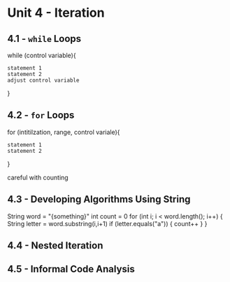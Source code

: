 # Unit 4 - Iteration

## 4.1 - `while` Loops
while (control variable){
    
    statement 1
    statement 2
    adjust control variable
}
## 4.2 - `for` Loops
for (intitilzation, range, control variale){

    statement 1
    statement 2

}

careful with counting
## 4.3 - Developing Algorithms Using String

String word = "{something}"
int count = 0
for (int i; i < word.length(); i++)
{
    String letter = word.substring(i,i+1)
    if (letter.equals("a"))
    {
        count++
    }
}


## 4.4 - Nested Iteration

## 4.5 - Informal Code Analysis
